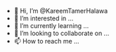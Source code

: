 - 👋 Hi, I’m @KareemTamerHalawa
- 👀 I’m interested in ...
- 🌱 I’m currently learning ...
- 💞️ I’m looking to collaborate on ...
- 📫 How to reach me ...

<!---
KareemTamerHalawa/KareemTamerHalawa is a ✨ special ✨ repository because its `README.md` (this file) appears on your GitHub profile.
You can click the Preview link to take a look at your changes.
--->
